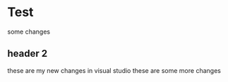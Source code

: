 # Test

some changes
## header 2

these are my new changes in visual studio
these are some more changes
